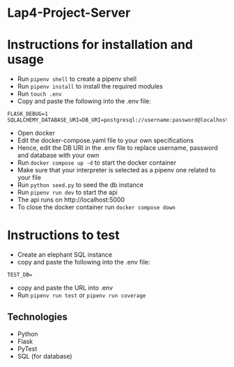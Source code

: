 # Lap4-Project-Server

# Instructions for installation and usage
- Run `pipenv shell` to create a pipenv shell
- Run `pipenv install` to install the required modules
- Run `touch .env`
- Copy and paste the following into the .env file:
```
FLASK_DEBUG=1
SQLALCHEMY_DATABASE_URI=DB_URI=postgresql://username:password@localhost:5432/database
```
- Open docker
- Edit the docker-compose.yaml file to your own specifications
- Hence, edit the DB URI in the .env file to replace username, password and database with your own
- Run `docker compose up -d` to start the docker container
- Make sure that your interpreter is selected as a pipenv one related to your file
- Run `python seed.py` to seed the db instance
- Run `pipenv run dev` to start the api
- The api runs on http://localhost:5000
- To close the docker container run `docker compose down`

# Instructions to test
- Create an elephant SQL instance
- copy and paste the following into the .env file:
```
TEST_DB=
```
- copy and paste the URL into .env
- Run `pipenv run test` or `pipenv run coverage`

## Technologies
- Python
- Flask
- PyTest
- SQL (for database)
